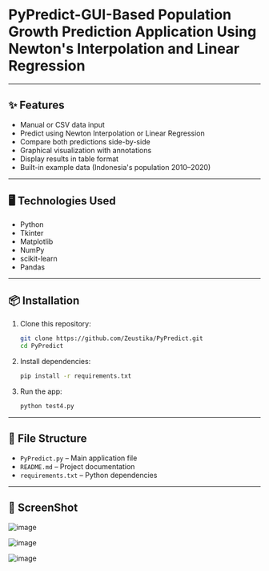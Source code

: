 
# PyPredict-GUI-Based Population Growth Prediction Application Using Newton's Interpolation and Linear Regression

---

## ✨ Features

- Manual or CSV data input  
- Predict using Newton Interpolation or Linear Regression  
- Compare both predictions side-by-side  
- Graphical visualization with annotations  
- Display results in table format  
- Built-in example data (Indonesia's population 2010–2020)

---

## 🖥️ Technologies Used

- Python  
- Tkinter  
- Matplotlib  
- NumPy  
- scikit-learn  
- Pandas

---

## 📦 Installation

1. Clone this repository:
   ```bash
   git clone https://github.com/Zeustika/PyPredict.git
   cd PyPredict
   ```

2. Install dependencies:
   ```bash
   pip install -r requirements.txt
   ```

3. Run the app:
   ```bash
   python test4.py
   ```

---

## 📂 File Structure

- `PyPredict.py` – Main application file  
- `README.md` – Project documentation  
- `requirements.txt` – Python dependencies

---

## 📸 ScreenShot

![image](https://github.com/user-attachments/assets/0b2c01bb-001e-4b22-bb18-202348f50fa3)

![image](https://github.com/user-attachments/assets/fe594f0d-9b19-4069-950a-9a77f957ccc8)

![image](https://github.com/user-attachments/assets/22d53172-f0a6-47e5-bf10-13690c5c1710)
